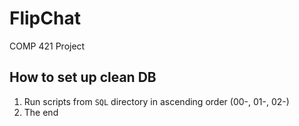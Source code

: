 # FlipChat
COMP 421 Project


## How to set up clean DB

1. Run scripts from `SQL` directory in ascending order (00-, 01-, 02-)
2. The end